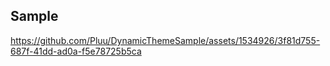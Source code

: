 ## Sample

https://github.com/Pluu/DynamicThemeSample/assets/1534926/3f81d755-687f-41dd-ad0a-f5e78725b5ca
